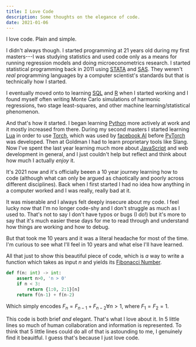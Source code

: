 ```yaml
---
title: I Love Code
description: Some thoughts on the elegance of code.
date: 2021-01-06
---
```


I love code. Plain and simple.

I didn't always though. I started programming at 21 years old during my first masters---I was studying statistics and used code only as a means for running regression models and doing microeconometrics research. I started statistical programming back in 2011 using [STATA](https://www.stata.com/) and [SAS](https://www.sas.com/). They weren't *real* programming languages by a computer scientist's standards but that is technically how I started.

I eventually moved onto to learning [SQL](https://en.wikipedia.org/wiki/SQL) and [R](https://www.r-project.org/about.html) when I started working and I found myself often writing Monte Carlo simulations of harmonic regressions, two stage least-squares, and other machine learning/statistical phenomenon.

And that's how it started. I began learning [Python](https://www.python.org/) more actively at work and it mostly increased from there. During my second masters I started learning [Lua](http://www.lua.org/) in order to use [Torch](http://torch.ch/), which was used by [facebook AI](https://ai.facebook.com/) before [PyTorch](https://pytorch.org/) was developed. Then at Goldman I had to learn proprietary tools like Slang. Now I've spent the last year learning much more about [JavaScript](https://www.javascript.com/) and web development in general, and I just couldn't help but reflect and think about how much I actually *enjoy* it.

It's 2021 now and it's officially beeen a 10 year journey learning how to code (although what can only be argued as chaotically and poorly across different disciplines). Back when I first started I had no idea how anything in a computer worked and I was really, really bad at it. 

It was miserable and I always felt deeply insecure about my code. I feel lucky now that I'm no longer code-shy and I don't struggle as much as I used to. That's not to say I don't have typos or bugs (I do!) but it's more to say that it's much easier these days for me to read through and understand how things are working and how to debug.

But that took me 10 years and it was a literal headache for most of the time. I'm curious to see what I'll feel in 10 years and what else I'll have learned.

All that just to show this beautiful piece of code, which is *a* way to write a function which takes as input *n* and yields its [Fibonacci Number](https://en.wikipedia.org/wiki/Fibonacci_number).

```python
def f(n: int) -> int:
    assert n>0, 'n > 0'
    if n < 3:
        return {1:0, 2:1}[n]
    return f(n-1) + f(n-2)
```

Which simply encodes $F_n = F_{n-1} + F_{n-2} \forall n > 1$, where $F_1 = F_2 = 1$.

This code is both brief *and* elegant. That's what I love about it. In 5 little lines so much of human collaboration and information is represented. To think that 5 little lines could do all of that is astounding to me, I genuinely find it beauitful. I guess that's because I just love code.